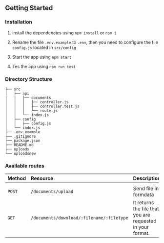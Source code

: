 ## Getting Started

### Installation

1. install the dependencies using `npm install` or `npm i`

2. Rename the file `.env.example` to `.env`, then you need to configure the file `config.js` located in `src/config`

3. Start the app using `npm start`

4. Tes the app using `npm run test`

### Directory Structure

```
├── src
│   ├── api
|   |   ├── documents
│   │   │   ├── controller.js
│   │   │   ├── controller.test.js
│   │   │   └── route.js
│   │   └── index.js
│   ├── config
│   │   ├── config.js
│   └── index.js
├── .env.example
├── .gitignore
├── package.json
├── README.md
├── uploads
└── uploadsnew
```

### Available routes

| Method | Resource                                  | Description                                                |
| :----- | :---------------------------------------- | :--------------------------------------------------------- |
|        |
| `POST` | `/documents/upload`                       | Send file in formdata                                      |
| `GET`  | `/documents/download/:filename/:filetype` | It returns the file that you are requested in your format. |
